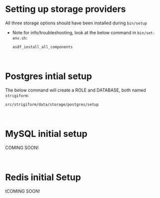 # Setting up storage providers

All three storage options should have been installed during `bin/setup`

- Note for info/troubleshooting, look at the below command in `bin/set-env.sh`:

  `asdf_install_all_components`

<br>

# Postgres intial setup

The below command will create a ROLE and DATABASE, both named `strigiform`:

`src/strigiform/data/storage/postgres/setup`

<br>

# MySQL initial setup

COMING SOON!

<br>

# Redis initial Setup

tCOMING SOON!
